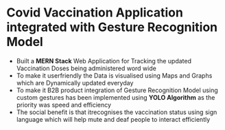 # Covid Vaccination Application integrated with Gesture Recognition Model
- Built a **MERN Stack** Web Application for Tracking the updated Vaccination
Doses being administered word wide
- To make it userfriendly the Data is visualised using Maps and Graphs which
are Dynamically updated everyday
- To make it B2B product integration of Gesture Recognition Model using
custom gestures has been implemented using **YOLO Algorithm** as the
priority was speed and efficiency
- The social benefit is that itrecognises the vaccination status using sign
language which will help mute and deaf people to interact efficiently
